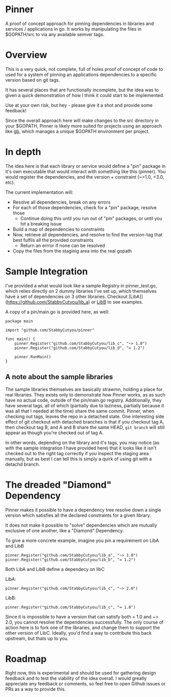 # Pinner
A proof of concept approach for pinning dependencies in libraries and services / applications
in go. It works by manipulating the files in $GOPATH/src to via any available semver tags.

# Overview
This is a very quick, not complete, full of holes proof of concept of code to used
for a system of pinning an applications dependencies to a specific version based
on git tags.

It has several places that are functionally incomplete, but the idea was to given
a quick demonstration of how I think it could start to be implemented.

Use at your own risk, but hey - please give it a shot and provide some feedback!

Since the overall approach here will make changes to the src directory in your $GOPATH,
Pinner is likely more suited for projects using an approach like [gb](getgb.io),
which manages a unique $GOPATH environment per project.

# In depth
The idea here is that each library or service would define a "pin" package in it's
own executable that would interact with something like this (pinner). You would
register the dependencies, and the version + constraint (~>1.0, <3.0, etc).

The current implementation will:

* Resolve all dependencies, break on any errors
* For each of those dependencies, check for a "pin" package, resolve those
    * Continue doing this until you run out of "pin" packages, or until you hit a breaking issue
* Build a map of dependencies to constraints
* Now, retrieve all dependencies, and resolve to find the version-tag that best fulfils all the provided constraints
  * Return an errror if none can be resolved
* Copy the files from the staginig area into the real gopath

# Sample Integration

I've provided a what would look like a sample Registry in pinner_test.go, which relies
directly on 2 dummy libraries I've set up, which themselves have a set of dependencies on
3 other libraries. Checkout [LibA]](https://github.com/StabbyCutyou/lib_a) or [LibB](https://github.com/StabbyCutyou/lib_b) to see examples.

A copy of a pin/main.go is provided here, as well:

```golang
package main

import "github.com/StabbyCutyou/pinner"

func main() {
	pinner.Register("github.com/StabbyCutyou/lib_c", "~> 1.0")
	pinner.Register("github.com/StabbyCutyou/lib_d", "= 1.2")

	pinner.RunMain()
}
```

## A note about the sample libraries

The sample libraries themselves are basically strawmn, holding a place for real libraries.
They exists only to demonstrate how Pinner works, as as such have no actual code,
outside of the pin/main.go registry. Additionally, they have several tags, all of
which (partially due to laziness, partially because it was all that I needed at the time)
share the same commit. Pinner, when checking out tags, leaves the repo in a detached state.
One interesting side effect of git checkout with detached branches is that if you checkout
tag A, then checkout tag B, and A and B share the same HEAD, ```git branch``` will still
appear as though you're checked out of tag A.

In other words, depending on the library and it's tags, you may notice (as with the sample
integration I have provided here) that it looks like it isn't checked out to the right tag
correctly if you inspect the staging area manually, but as best I can tell this is simply
a quirk of using git with a detachd branch.

# The dreaded "Diamond" Dependency

Pinner makes it possible to have a dependency tree resolve down a single version which
satisfies all the declared constraints for a given library.

It does not make it possible to "solve" dependencies which are mutually exclusive
of one another, like a "Diamond" Dependency.

To give a more concrete example, imagine you pin a requirement on LibA and LibB

```golang
pinner.Register("github.com/StabbyCutyou/lib_a", "~> 1.0")
pinner.Register("github.com/StabbyCutyou/lib_b", "= 1.2")
```

Both LibA and LibB define a dependecy on libC

LibA:
```golang
pinner.Register("github.com/StabbyCutyou/lib_c", "~> 2.0")
```

LibB:
```golang
pinner.Register("github.com/StabbyCutyou/lib_c", "= 1.0")
```

Since it is impossible to have a version that can satisfy both = 1.0 and ~> 2.0,
you cannot resolve the dependencies successfully. The only course of action here is to
fork one of the libraries, and change them to support the other version of LibC. Ideally,
you'd find a way to contribute this back upstream, but thats up to you.

# Roadmap

Right now, this is experimental and should be used for gathering design feedback
and to test the viability of the idea overall. I would greatly appreciate any
feedback or comments, so feel free to open Github issues or PRs as a way to provide this.
